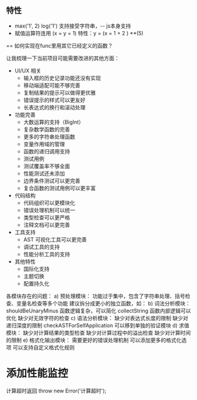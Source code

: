 ## 特性
- max('1', 2)  log('1')  支持接受字符串，-- js本身支持
- 赋值运算符连用 (x = y = 1)  特性：y = (x = 1 + 2 ) **(5)


== 
如何实现在func里用其它已经定义的函数？



让我梳理一下当前项目可能需要改进的其他方面：
- UI/UX 相关
    - 输入框的历史记录功能还没有实现
    - 移动端适配可能不够完善
    - 复制结果的提示可以做得更优雅
    - 错误提示的样式可以更友好
    - 长表达式的换行和滚动处理
- 功能完善
    - 大数运算的支持（BigInt）
    - 复杂数学函数的完善
    - 更多的字符串处理函数
    - 变量作用域的管理
    - 函数的递归调用支持
    - 测试用例
    - 测试覆盖率不够全面
    - 性能测试还未添加
    - 边界条件测试可以更完善
    - 复合函数的测试用例可以更丰富
- 代码结构
    - 代码组织可以更模块化
    - 错误处理机制可以统一
    - 类型检查可以更严格
    - 注释文档可以更完善
- 工具支持
    - AST 可视化工具可以更完善
    - 调试工具的支持
    - 性能分析工具的支持
- 其他特性
    - 国际化支持
    - 主题切换
    - 配置持久化


 各模块存在的问题：
a) 预处理模块：
功能过于集中，包含了字符串处理、括号检查、变量名检查等多个功能
建议拆分成更小的独立函数，如：
b) 词法分析模块：
shouldBeUnaryMinus 函数逻辑复杂，可以简化
collectString 函数内部逻辑可以优化
缺少对无效字符的检查
c) 语法分析模块：
缺少对表达式长度的限制
缺少对递归深度的限制
checkASTForSelfApplication 可以移到单独的验证模块
d) 求值模块：
缺少对计算结果的类型检查
缺少对计算过程中的溢出检查
缺少对计算时间的限制
e) 格式化输出模块：
需要更好的错误处理机制
可以添加更多的格式化选项
可以支持自定义格式化规则

# 添加性能监控
计算超时返回 throw new Error('计算超时');

